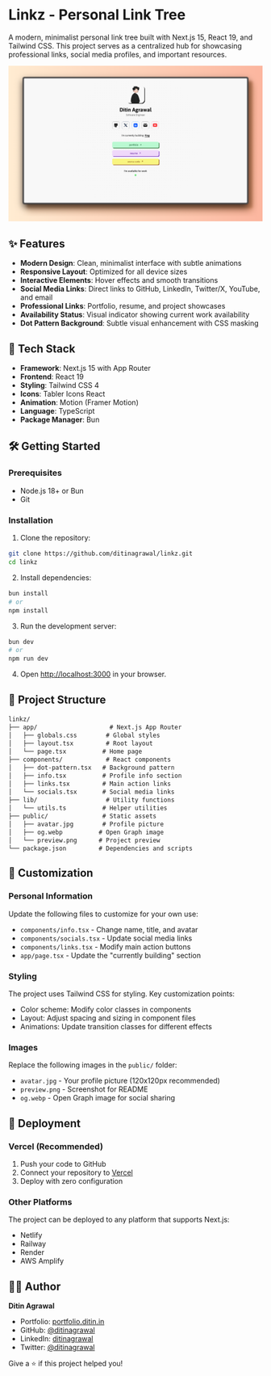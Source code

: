 # Linkz - Personal Link Tree

A modern, minimalist personal link tree built with Next.js 15, React 19, and Tailwind CSS. This project serves as a centralized hub for showcasing professional links, social media profiles, and important resources.

![Preview](./public/preview.png)

## ✨ Features

- **Modern Design**: Clean, minimalist interface with subtle animations
- **Responsive Layout**: Optimized for all device sizes
- **Interactive Elements**: Hover effects and smooth transitions
- **Social Media Links**: Direct links to GitHub, LinkedIn, Twitter/X, YouTube, and email
- **Professional Links**: Portfolio, resume, and project showcases
- **Availability Status**: Visual indicator showing current work availability
- **Dot Pattern Background**: Subtle visual enhancement with CSS masking

## 🚀 Tech Stack

- **Framework**: Next.js 15 with App Router
- **Frontend**: React 19
- **Styling**: Tailwind CSS 4
- **Icons**: Tabler Icons React
- **Animation**: Motion (Framer Motion)
- **Language**: TypeScript
- **Package Manager**: Bun

## 🛠️ Getting Started

### Prerequisites

- Node.js 18+ or Bun
- Git

### Installation

1. Clone the repository:

```bash
git clone https://github.com/ditinagrawal/linkz.git
cd linkz
```

2. Install dependencies:

```bash
bun install
# or
npm install
```

3. Run the development server:

```bash
bun dev
# or
npm run dev
```

4. Open [http://localhost:3000](http://localhost:3000) in your browser.

## 📁 Project Structure

```
linkz/
├── app/                    # Next.js App Router
│   ├── globals.css        # Global styles
│   ├── layout.tsx         # Root layout
│   └── page.tsx          # Home page
├── components/            # React components
│   ├── dot-pattern.tsx   # Background pattern
│   ├── info.tsx          # Profile info section
│   ├── links.tsx         # Main action links
│   └── socials.tsx       # Social media links
├── lib/                   # Utility functions
│   └── utils.ts          # Helper utilities
├── public/               # Static assets
│   ├── avatar.jpg        # Profile picture
│   ├── og.webp          # Open Graph image
│   └── preview.png      # Project preview
└── package.json         # Dependencies and scripts
```

## 🎨 Customization

### Personal Information

Update the following files to customize for your own use:

- `components/info.tsx` - Change name, title, and avatar
- `components/socials.tsx` - Update social media links
- `components/links.tsx` - Modify main action buttons
- `app/page.tsx` - Update the "currently building" section

### Styling

The project uses Tailwind CSS for styling. Key customization points:

- Color scheme: Modify color classes in components
- Layout: Adjust spacing and sizing in component files
- Animations: Update transition classes for different effects

### Images

Replace the following images in the `public/` folder:

- `avatar.jpg` - Your profile picture (120x120px recommended)
- `preview.png` - Screenshot for README
- `og.webp` - Open Graph image for social sharing

## 🚀 Deployment

### Vercel (Recommended)

1. Push your code to GitHub
2. Connect your repository to [Vercel](https://vercel.com)
3. Deploy with zero configuration

### Other Platforms

The project can be deployed to any platform that supports Next.js:

- Netlify
- Railway
- Render
- AWS Amplify

## 👨‍💻 Author

**Ditin Agrawal**

- Portfolio: [portfolio.ditin.in](https://portfolio.ditin.in)
- GitHub: [@ditinagrawal](https://github.com/ditinagrawal)
- LinkedIn: [ditinagrawal](https://linkedin.com/in/ditinagrawal)
- Twitter: [@ditinagrawal](https://x.com/ditinagrawal)

Give a ⭐️ if this project helped you!
